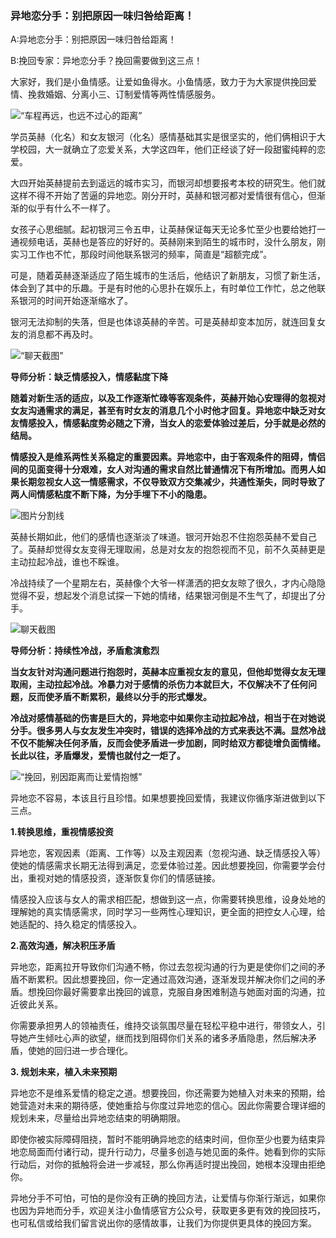 ### 异地恋分手：别把原因一味归咎给距离！

A:异地恋分手：别把原因一味归咎给距离！

B:挽回专家：异地恋分手？挽回需要做到这三点！

大家好，我们是小鱼情感。让爱如鱼得水。小鱼情感，致力于为大家提供挽回爱情、挽救婚姻、分离小三、订制爱情等两性情感服务。

![“车程再远，也远不过心的距离”](/im/images/articles/a2/a2_1/image1.png "车程再远，也远不过心的距离")

学员英赫（化名）和女友银河（化名）感情基础其实是很坚实的，他们俩相识于大学校园，大一就确立了恋爱关系，大学这四年，他们正经谈了好一段甜蜜纯粹的恋爱。

大四开始英赫提前去到遥远的城市实习，而银河却想要报考本校的研究生。他们就这样不得不开始了苦逼的异地恋。刚分开时，英赫和银河都对爱情很有信心，但渐渐的似乎有什么不一样了。

女孩子心思细腻。起初银河三令五申，让英赫保证每天无论多忙至少也要给她打一通视频电话，英赫也是答应的好好的。英赫刚来到陌生的城市时，没什么朋友，刚实习工作也不忙，那段时间他联系银河的频率，简直是“超额完成”。

可是，随着英赫逐渐适应了陌生城市的生活后，他结识了新朋友，习惯了新生活，体会到了其中的乐趣。于是有时他的心思扑在娱乐上，有时单位工作忙，总之他联系银河的时间开始逐渐缩水了。

银河无法抑制的失落，但是也体谅英赫的辛苦。可是英赫却变本加厉，就连回复女友的消息都不再及时。

![“聊天截图”](/im/images/articles/a2/a2_1/image2.png "聊天截图")

**导师分析：缺乏情感投入，情感黏度下降**

**随着对新生活的适应，以及工作逐渐忙碌等客观条件，英赫开始心安理得的忽视对女友沟通需求的满足，甚至有时女友的消息几个小时他才回复。异地恋中缺乏对女友情感投入，情感黏度势必随之下滑，当女人的恋爱体验过差后，分手就是必然的结局。**

**情感投入是维系两性关系稳定的重要因素。异地恋中，由于客观条件的阻碍，情侣间的见面变得十分艰难，女人对沟通的需求自然比普通情况下有所增加。而男人如果长期忽视女人这一情感需求，不仅导致双方交集减少，共通性渐失，同时导致了两人间情感粘度不断下降，为分手埋下不小的隐患。**

![图片分割线](/im/images/articles/a2/a2_1/image3.png "图片分割线")

英赫长期如此，他们的感情也逐渐淡了味道。银河开始忍不住抱怨英赫不爱自己了。英赫却觉得女友变得无理取闹，总是对女友的抱怨视而不见，前不久英赫更是主动拉起冷战，谁也不睬谁。

冷战持续了一个星期左右，英赫像个大爷一样潇洒的把女友晾了很久，才内心隐隐觉得不妥，想起发个消息试探一下她的情绪，结果银河倒是不生气了，却提出了分手。

![聊天截图](/im/images/articles/a2/a2_1/image4.jpeg "聊天截图")

**导师分析：持续性冷战，矛盾愈演愈烈**

**当女友针对沟通问题进行抱怨时，英赫本应重视女友的意见，但他却觉得女友无理取闹，主动拉起冷战。冷暴力对于感情的杀伤力本就巨大，不仅解决不了任何问题，反而使矛盾不断累积，最终以分手的形式爆发。**

**冷战对感情基础的伤害是巨大的，异地恋中如果你主动拉起冷战，相当于在对她说分手。很多男人与女友发生冲突时，错误的选择冷战的方式来表达不满。显然冷战不仅不能解决任何矛盾，反而会使矛盾进一步加剧，同时给双方都徒增负面情绪。长此以往，矛盾爆发，爱情也就付之一炬了。**

![“挽回，别因距离而让爱情抱憾”](/im/images/articles/a2/a2_1/image5.png "“挽回，别因距离而让爱情抱憾”")

异地恋不容易，本该且行且珍惜。如果想要挽回爱情，我建议你循序渐进做到以下三点。

**1.转换思维，重视情感投资**

异地恋，客观因素（距离、工作等）以及主观因素（忽视沟通、缺乏情感投入等）使她的情感需求长期无法得到满足，恋爱体验过差。因此想要挽回，你需要学会付出，重视对她的情感投资，逐渐恢复你们的情感链接。

情感投入应该与女人的需求相匹配，想做到这一点，你需要转换思维，设身处地的理解她的真实情感需求，同时学习一些两性心理知识，更全面的把控女人心理，给她适配的、持久稳定的情感投入。

**2.高效沟通，解决积压矛盾**

异地恋，距离拉开导致你们沟通不畅，你过去忽视沟通的行为更是使你们之间的矛盾不断累积。因此想要挽回，你一定通过高效沟通，逐渐发现并解决你们之间的矛盾。想挽回你最好需要拿出挽回的诚意，克服自身困难制造与她面对面的沟通，拉近彼此关系。

你需要承担男人的领袖责任，维持交谈氛围尽量在轻松平稳中进行，带领女人，引导她产生倾吐心声的欲望，继而找到阻碍你们关系的诸多矛盾隐患，然后解决矛盾，使她的回归进一步合理化。

**3. 规划未来，植入未来预期**

异地恋不是维系爱情的稳定之道。想要挽回，你还需要为她植入对未来的预期，给她营造对未来的期待感，使她重拾与你度过异地恋的信心。因此你需要合理详细的规划未来，尽量给出异地恋结束的明确期限。

即使你被实际障碍阻挠，暂时不能明确异地恋的结束时间，但你至少也要为结束异地恋局面而付诸行动，提升行动力，尽量多创造与她见面的条件。她看到你的实际行动后，对你的抵触将会进一步减轻，那么你再适时提出挽回，她根本没理由拒绝你。

异地分手不可怕，可怕的是你没有正确的挽回方法，让爱情与你渐行渐远，如果你也因为异地而分手，欢迎关注小鱼情感官方公众号，获取更多更有效的挽回技巧，也可私信或给我们留言说出你的感情故事，让我们为你提供更具体的挽回方案。
